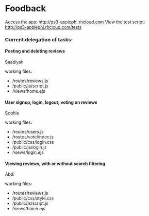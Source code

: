 # Foodback

Access the app: http://ps3-applephi.rhcloud.com
View the test script: http://ps3-applephi.rhcloud.com/tests

### Current delegation of tasks:

#### Posting and deleting reviews

Saadiyah

working files:
* /routes/reviews.js
* /public/js/script.js
* /views/home.ejs

#### User signup, login, logout; voting on reviews

Sophia

working files:
* /routes/users.js
* /routes/vote/index.js
* /public/css/login.css
* /public/js/login.js
* /views/login.ejs

#### Viewing reviews, with or without search filtering

Abdi

working files:
* /routes/reviews.js
* /public/css/style.css
* /public/js/script.js
* /views/home.ejs